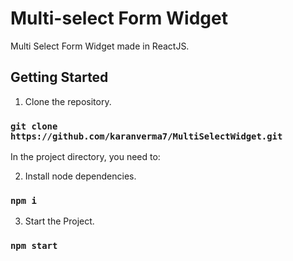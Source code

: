 # Multi-select Form Widget

Multi Select Form Widget made in ReactJS.

## Getting Started

1. Clone the repository.
### `git clone https://github.com/karanverma7/MultiSelectWidget.git`

In the project directory, you need to:

2. Install node dependencies.
### `npm i`

3. Start the Project.
### `npm start`
